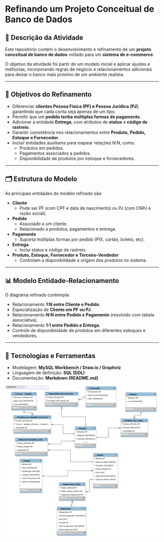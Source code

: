 # Refinando um Projeto Conceitual de Banco de Dados

## 📌 Descrição da Atividade
Este repositório contém o desenvolvimento e refinamento de um **projeto conceitual de banco de dados** voltado para um **sistema de e-commerce**.  

O objetivo da atividade foi partir de um modelo inicial e aplicar ajustes e melhorias, incorporando regras de negócio e relacionamentos adicionais para deixar o banco mais próximo de um ambiente realista.

---

## 🎯 Objetivos do Refinamento
- Diferenciar **clientes Pessoa Física (PF) e Pessoa Jurídica (PJ)**, garantindo que cada conta seja apenas de um tipo.  
- Permitir que um **pedido tenha múltiplas formas de pagamento**.  
- Adicionar a entidade **Entrega**, com atributos de **status** e **código de rastreio**.  
- Garantir consistência nos relacionamentos entre **Produto, Pedido, Estoque e Fornecedor**.  
- Incluir entidades auxiliares para mapear relações N:N, como:  
  - Produtos em pedidos.  
  - Pagamentos associados a pedidos.  
  - Disponibilidade de produtos por estoque e fornecedores.  

---

## 🗂️ Estrutura do Modelo
As principais entidades do modelo refinado são:

- **Cliente**  
  - Pode ser PF (com CPF e data de nascimento) ou PJ (com CNPJ e razão social).  
- **Pedido**  
  - Associado a um cliente.  
  - Relacionado a produtos, pagamentos e entrega.  
- **Pagamento**  
  - Suporta múltiplas formas por pedido (PIX, cartão, boleto, etc).  
- **Entrega**  
  - Inclui status e código de rastreio.  
- **Produto, Estoque, Fornecedor e Terceiro-Vendedor**  
  - Controlam a disponibilidade e origem dos produtos no sistema.  

---

## 📊 Modelo Entidade-Relacionamento
O diagrama refinado contempla:
- Relacionamento **1:N entre Cliente e Pedido**.  
- Especialização de **Cliente em PF ou PJ**.  
- Relacionamento **N:N entre Pedido e Pagamento** (resolvido com tabela associativa).  
- Relacionamento **1:1 entre Pedido e Entrega**.  
- Controle de disponibilidade de produtos em diferentes estoques e vendedores.  

---

## 🚀 Tecnologias e Ferramentas
- Modelagem: **MySQL Workbench / Draw.io / Graphviz**  
- Linguagem de definição: **SQL (DDL)**  
- Documentação: **Markdown (README.md)**  

![Diagrama ER do Projeto](./Banco_refinado.png)
